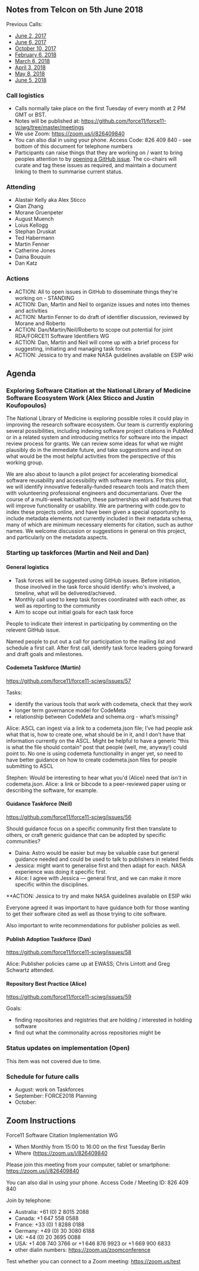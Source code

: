 ## Notes from Telcon on 5th June 2018

Previous Calls:
 - [June 2, 2017](https://github.com/force11/force11-sciwg/blob/master/meetings/20170602-Notes.md)
 - [June 6, 2017](https://github.com/force11/force11-sciwg/blob/master/meetings/20170606-Notes.md)
 - [October 10, 2017](https://github.com/force11/force11-sciwg/blob/master/meetings/20171010-Notes.md)
 - [February 6, 2018](https://github.com/force11/force11-sciwg/blob/master/meetings/20180206-Notes.md)
 - [March 6, 2018](https://github.com/force11/force11-sciwg/blob/master/meetings/20180306-Notes.md)
 - [April 3, 2018](https://github.com/force11/force11-sciwg/blob/master/meetings/20180403-Notes.md)
 - [May 8, 2018](https://github.com/force11/force11-sciwg/blob/master/meetings/20180508-Notes.md)
 - [June 5, 2018](https://github.com/force11/force11-sciwg/blob/master/meetings/20180605-Notes.md)


### Call logistics

 - Calls normally take place on the first Tuesday of every month at 2 PM GMT or BST.
 - Notes will be published at: https://github.com/force11/force11-sciwg/tree/master/meetings
 - We use Zoom: https://zoom.us/j/826409840
 - You can also dial in using your phone. Access Code: 826 409 840 - see bottom of this document for telephone numbers
 - Participants can raise things that they are working on / want to bring peoples attention to by [opening a GitHub issue](https://github.com/force11/force11-sciwg/issues). The co-chairs will curate and tag these issues as required, and maintain a document linking to them to summarise current status.

### Attending

 * Alastair Kelly aka Alex Sticco
 * Qian Zhang
 * Morane Gruenpeter
 * August Muench
 * Loius Kellogg
 * Stephan Druskat
 * Ted Habermann
 * Martin Fenner
 * Catherine Jones
 * Daina Bouquin
 * Dan Katz
 

### Actions

 * ACTION: All to open issues in GitHub to disseminate things they're working on - STANDING
 * ACTION: Dan, Martin and Neil to organize issues and notes into themes and activities 
 * ACTION: Martin Fenner to do draft of identifier discussion, reviewed by Morane and Roberto
 * ACTION: Dan/Martin/Neil/Roberto to scope out potential for joint RDA/FORCE11 Software Identifiers WG 
 * ACTION: Dan, Martin and Neil will come up with a brief process for suggesting, initiating and managing task forces 
 * ACTION: Jessica to try and make NASA guidelines available on ESIP wiki


## Agenda

### Exploring Software Citation at the National Library of Medicine Software Ecosystem Work (Alex Sticco and Justin Koufopoulos)

The National Library of Medicine is exploring possible roles it could play in improving the research software ecosystem.
Our team is currently exploring several possibilities, including indexing software project citations in PubMed or in
a related system and introducing metrics for software into the impact review process for grants. We can review some
ideas for what we might plausibly do in the immediate future, and take suggestions and input on what would be the most
helpful activities from the perspective of this working group. 

We are also about to launch a pilot project for accelerating biomedical software reusability and accessibility with
software mentors. For this pilot, we will identify innovative federally-funded research tools and match them with
volunteering professional engineers and documentarians. Over the course of a multi-week hackathon, these partnerships
will add features that will improve functionality or usability. We are partnering with code.gov to index these projects
online, and have been given a special opportunity to include metadata elements not currently included in their metadata
schema, many of which are minimum necessary elements for citation, such as author names.  We welcome discussion or
suggestions in general on this project, and particularly on the metadata aspects.  



### Starting up taskforces (Martin and Neil and Dan)

#### General logistics

- Task forces will be suggested using GitHub issues. Before initiation, those involved in the task force should identify: who's involved, a timeline, what will be delivered/achieved.
- Monthly call used to keep task forces coordinated with each other, as well as reporting to the community
- Aim to scope out initial goals for each task force

People to indicate their interest in participating by commenting on the relevent GitHub issue.

Named people to put out a call for participation to the mailing list and schedule a first call. After first call, identify task force leaders going forward and draft goals and milestones.

#### Codemeta Taskforce (Martin)

https://github.com/force11/force11-sciwg/issues/57

Tasks:
- identify the various tools that work with codemeta, check that they work
- longer term governance model for CodeMeta
- relationship between CodeMeta and schema.org - what’s missing?


Alice: ASCL can ingest via a link to a codemeta.json file; I’ve had people ask what that is, how to create one, what should be in it, and I don’t have that information currently on the ASCL. Might be helpful to have a generic “this is what the file should contain” post that people (well, me, anyway!) could point to. No one is using codemeta functionality in anger yet, so need to have better guidance on how to create codemeta.json files for people submitting to ASCL

Stephen: Would be interesting to hear what you'd (Alice) need that *isn't* in codemeta.json.
Alice: a link or bibcode to a peer-reviewed paper using or describing the software, for example.

#### Guidance Taskforce (Neil)

https://github.com/force11/force11-sciwg/issues/56

Should guidance focus on a specific community first then translate to others, or craft generic guidance that can be adopted by specific communities?
- Daina: Astro would be easier but may be valuable case but general guidance needed and could be used to talk to publishers in related fields
- Jessica: might want to generalise first and then adapt for each. NASA experience was doing it specific first.
- Alice: I agree with Jessica — general first, and we can make it more specific within the disciplines.

**ACTION: Jessica to try and make NASA guidelines available on ESIP wiki

Everyone agreed it was important to have guidance both for those wanting to get their software cited as well as those trying to cite software.

Also important to write recommendations for publisher policies as well. 

#### Publish Adoption Taskforce (Dan)

https://github.com/force11/force11-sciwg/issues/58

Alice: Publisher policies came up at EWASS; Chris Lintott and Greg Schwartz attended.

#### Repository Best Practice (Alice)

https://github.com/force11/force11-sciwg/issues/59

Goals:
- finding repositories and registries that are holding / interested in holding software
- find out what the commonality across repositories might be


### Status updates on implementation (Open)

This item was not covered due to time.

### Schedule for future calls

- August: work on Taskforces
- September: FORCE2018 Planning
- October:  



## Zoom Instructions

Force11 Software Citation Implementation WG
 - When    Monthly from 15:00 to 16:00 on the first Tuesday Berlin
 - Where   (https://zoom.us/j/826409840

Please join this meeting from your computer, tablet or smartphone: https://zoom.us/j/826409840

You can also dial in using your phone. Access Code / Meeting ID: 826 409 840

Join by telephone: 
 - Australia: +61 (0) 2 8015 2088
 - Canada: +1 647 558 0588
 - France: +33 (0) 1 8288 0188
 - Germany: +49 (0) 30 3080 6188
 - UK: +44 (0) 20 3695 0088
 - USA: +1 408 740 3766 or +1 646 876 9923 or +1 669 900 6833
 - other dialin numbers: https://zoom.us/zoomconference
 
 Test whether you can connect to a Zoom meeting: https://zoom.us/test
